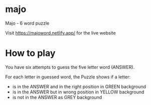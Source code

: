 # majo

Majo - 6 word puzzle

Visit https://majoword.netlify.app/ for the live website

# How to play

You have six attempts to guess the five letter word (ANSWER).

For each letter in guessed word, the Puzzle shows if a letter:
 - is in the ANSWER and in the right position in GREEN background
 - is in the ANSWER but in wrong position in YELLOW background
 - is not in the ANSWER as GREY background

